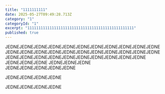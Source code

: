 ```yaml
---
title: "1111111111"
date: 2025-05-27T09:49:28.713Z
category: "1"
categoryId: "1"
excerpt: "111111111111111111111111111111111111111111111111"
published: true
---
```

JEDNEJEDNEJEDNEJEDNEJEDNEJEDNEJEDNEJEDNEJEDNEJEDNEJEDNEJEDNEJEDNEJEDNEJEDNEJEDNEJEDNEJEDNEJEDNEJEDNEJEDNEJEDNEJEDNEJEDNEJEDNEJEDNEJEDNEJEDNEJEDNEJEDNEJEDNEJEDNE
JEDNEJEDNEJEDNE
JEDNEJEDNEJEDNE
JEDNEJEDNEJEDNEJEDNEJEDNE


JEDNEJEDNEJEDNEJEDNE


JEDNEJEDNEJEDNEJEDNE
